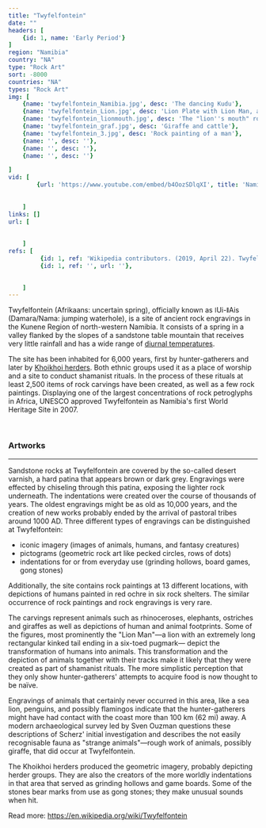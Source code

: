 ```yaml
---
title: "Twyfelfontein"
date: ""
headers: [
    {id: 1, name: 'Early Period'}
]
region: "Namibia"
country: "NA" 
type: "Rock Art"
sort: -8000
countries: "NA"
types: "Rock Art"
img: [
    {name: 'twyfelfontein_Namibia.jpg', desc: 'The dancing Kudu'},
    {name: 'twyfelfontein_Lion.jpg', desc: 'Lion Plate with Lion Man, a creature with human toes, an overly long tail with a rectangular kink and a pugmark at its tip'},
    {name: 'twyfelfontein_lionmouth.jpg', desc: 'The "lion''s mouth" rock formation throning on top of Huab valley'},
    {name: 'twyfelfontein_graf.jpg', desc: 'Giraffe and cattle'},
    {name: 'twyfelfontein_3.jpg', desc: 'Rock painting of a man'},
    {name: '', desc: ''},
    {name: '', desc: ''},
    {name: '', desc: ''}

]
vid: [
        {url: 'https://www.youtube.com/embed/b4OozSDlqXI', title: 'Namibia - Twyfelfontein'}
        
         
    ]
links: []
url: [
       
        
    ]
refs: [
         {id: 1, ref: 'Wikipedia contributors. (2019, April 22). Twyfelfontein. In Wikipedia, The Free Encyclopedia. Retrieved 22:40, June 11, 2019, from ', url: 'https://en.wikipedia.org/w/index.php?title=Twyfelfontein&oldid=893619768'},
         {id: 1, ref: '', url: ''},

         
    ]
---
```

Twyfelfontein (Afrikaans: uncertain spring), officially known as ǀUi-ǁAis (Damara/Nama: jumping waterhole), is a site of ancient rock engravings in the Kunene Region of north-western Namibia. It consists of a spring in a valley flanked by the slopes of a sandstone table mountain that receives very little rainfall and has a wide range of <a href="https://en.wikipedia.org/wiki/Diurnal_temperature_variation">diurnal temperatures</a>.

The site has been inhabited for 6,000 years, first by hunter-gatherers and later by <a href="https://en.wikipedia.org/wiki/Khoikhoi">Khoikhoi herders</a>. Both ethnic groups used it as a place of worship and a site to conduct shamanist rituals. In the process of these rituals at least 2,500 items of rock carvings have been created, as well as a few rock paintings. Displaying one of the largest concentrations of rock petroglyphs in Africa, UNESCO approved Twyfelfontein as Namibia's first World Heritage Site in 2007.

<br/>
<h3 id=1>Artworks</h3>
<hr/>

Sandstone rocks at Twyfelfontein are covered by the so-called desert varnish, a hard patina that appears brown or dark grey. Engravings were effected by chiseling through this patina, exposing the lighter rock underneath. The indentations were created over the course of thousands of years. The oldest engravings might be as old as 10,000 years, and the creation of new works probably ended by the arrival of pastoral tribes around 1000 AD. Three different types of engravings can be distinguished at Twyfelfontein:

<ul>
    <li>iconic imagery (images of animals, humans, and fantasy creatures)</li>
    <li>pictograms (geometric rock art like pecked circles, rows of dots)</li>
    <li>indentations for or from everyday use (grinding hollows, board games, gong stones)</li>
</ul>

Additionally, the site contains rock paintings at 13 different locations, with depictions of humans painted in red ochre in six rock shelters. The similar occurrence of rock paintings and rock engravings is very rare.

The carvings represent animals such as rhinoceroses, elephants, ostriches and giraffes as well as depictions of human and animal footprints. Some of the figures, most prominently the "Lion Man"—a lion with an extremely long rectangular kinked tail ending in a six-toed pugmark— depict the transformation of humans into animals. This transformation and the depiction of animals together with their tracks make it likely that they were created as part of shamanist rituals. The more simplistic perception that they only show hunter-gatherers' attempts to acquire food is now thought to be naïve.

Engravings of animals that certainly never occurred in this area, like a sea lion, penguins, and possibly flamingos indicate that the hunter-gatherers might have had contact with the coast more than 100 km (62 mi) away. A modern archaeological survey led by Sven Ouzman questions these descriptions of Scherz' initial investigation and describes the not easily recognisable fauna as "strange animals"—rough work of animals, possibly giraffe, that did occur at Twyfelfontein.

The Khoikhoi herders produced the geometric imagery, probably depicting herder groups. They are also the creators of the more worldly indentations in that area that served as grinding hollows and game boards. Some of the stones bear marks from use as gong stones; they make unusual sounds when hit.

Read more: https://en.wikipedia.org/wiki/Twyfelfontein